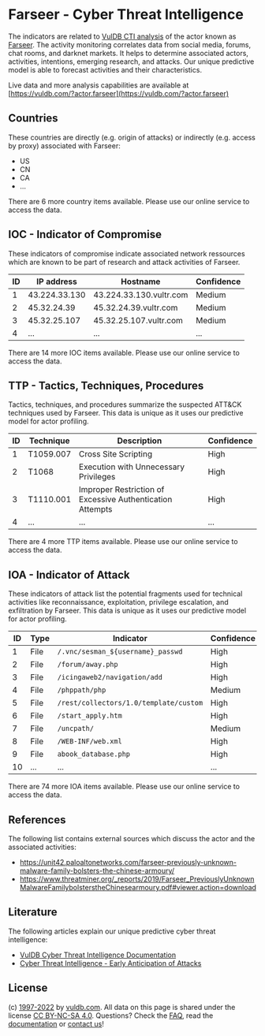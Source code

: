 # Farseer - Cyber Threat Intelligence

The indicators are related to [VulDB CTI analysis](https://vuldb.com/?kb.cti) of the actor known as [Farseer](https://vuldb.com/?actor.farseer). The activity monitoring correlates data from social media, forums, chat rooms, and darknet markets. It helps to determine associated actors, activities, intentions, emerging research, and attacks. Our unique predictive model is able to forecast activities and their characteristics.

Live data and more analysis capabilities are available at [https://vuldb.com/?actor.farseer](https://vuldb.com/?actor.farseer)

## Countries

These countries are directly (e.g. origin of attacks) or indirectly (e.g. access by proxy) associated with Farseer:

* US
* CN
* CA
* ...

There are 6 more country items available. Please use our online service to access the data.

## IOC - Indicator of Compromise

These indicators of compromise indicate associated network ressources which are known to be part of research and attack activities of Farseer.

ID | IP address | Hostname | Confidence
-- | ---------- | -------- | ----------
1 | 43.224.33.130 | 43.224.33.130.vultr.com | Medium
2 | 45.32.24.39 | 45.32.24.39.vultr.com | Medium
3 | 45.32.25.107 | 45.32.25.107.vultr.com | Medium
4 | ... | ... | ...

There are 14 more IOC items available. Please use our online service to access the data.

## TTP - Tactics, Techniques, Procedures

Tactics, techniques, and procedures summarize the suspected ATT&CK techniques used by Farseer. This data is unique as it uses our predictive model for actor profiling.

ID | Technique | Description | Confidence
-- | --------- | ----------- | ----------
1 | T1059.007 | Cross Site Scripting | High
2 | T1068 | Execution with Unnecessary Privileges | High
3 | T1110.001 | Improper Restriction of Excessive Authentication Attempts | High
4 | ... | ... | ...

There are 4 more TTP items available. Please use our online service to access the data.

## IOA - Indicator of Attack

These indicators of attack list the potential fragments used for technical activities like reconnaissance, exploitation, privilege escalation, and exfiltration by Farseer. This data is unique as it uses our predictive model for actor profiling.

ID | Type | Indicator | Confidence
-- | ---- | --------- | ----------
1 | File | `/.vnc/sesman_${username}_passwd` | High
2 | File | `/forum/away.php` | High
3 | File | `/icingaweb2/navigation/add` | High
4 | File | `/phppath/php` | Medium
5 | File | `/rest/collectors/1.0/template/custom` | High
6 | File | `/start_apply.htm` | High
7 | File | `/uncpath/` | Medium
8 | File | `/WEB-INF/web.xml` | High
9 | File | `abook_database.php` | High
10 | ... | ... | ...

There are 74 more IOA items available. Please use our online service to access the data.

## References

The following list contains external sources which discuss the actor and the associated activities:

* https://unit42.paloaltonetworks.com/farseer-previously-unknown-malware-family-bolsters-the-chinese-armoury/
* https://www.threatminer.org/_reports/2019/Farseer_PreviouslyUnknownMalwareFamilybolsterstheChinesearmoury.pdf#viewer.action=download

## Literature

The following articles explain our unique predictive cyber threat intelligence:

* [VulDB Cyber Threat Intelligence Documentation](https://vuldb.com/?kb.cti)
* [Cyber Threat Intelligence - Early Anticipation of Attacks](https://www.scip.ch/en/?labs.20201022)

## License

(c) [1997-2022](https://vuldb.com/?kb.changelog) by [vuldb.com](https://vuldb.com/?kb.about). All data on this page is shared under the license [CC BY-NC-SA 4.0](https://creativecommons.org/licenses/by-nc-sa/4.0/). Questions? Check the [FAQ](https://vuldb.com/?kb.faq), read the [documentation](https://vuldb.com/?kb) or [contact us](https://vuldb.com/?contact)!
